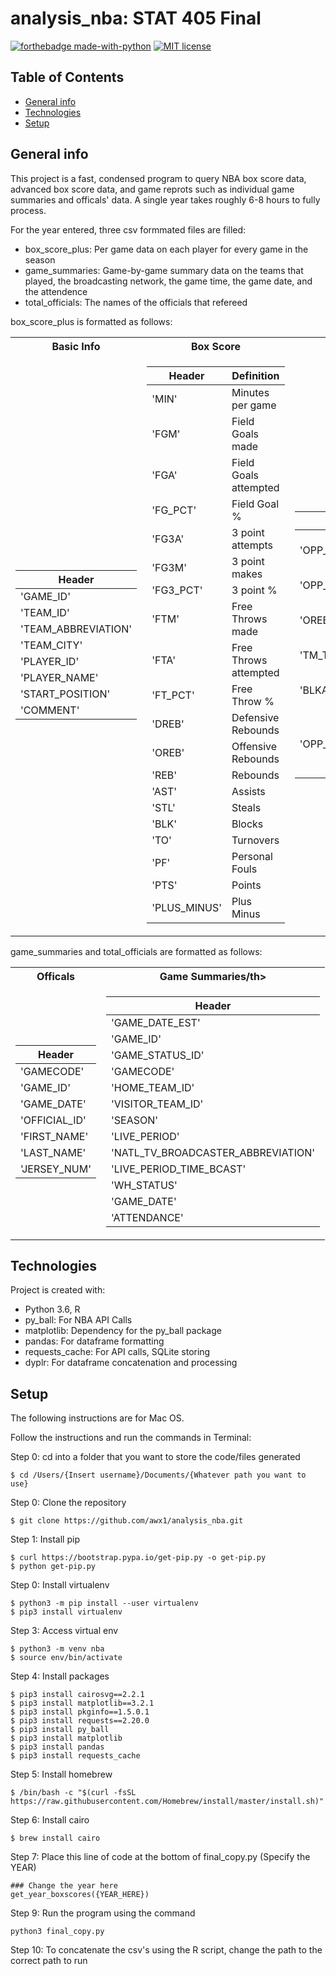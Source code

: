 # analysis_nba: STAT 405 Final
[![forthebadge made-with-python](http://ForTheBadge.com/images/badges/made-with-python.svg)](https://www.python.org/)
[![MIT license](https://img.shields.io/badge/License-MIT-blue.svg)](https://lbesson.mit-license.org/)

## Table of Contents
* [General info](#general-info)
* [Technologies](#technologies)
* [Setup](#setup)

## General info
This project is a fast, condensed program to query NBA box score data, advanced box score data, and game reprots such as individual game summaries and officals' data.
A single year takes roughly 6-8 hours to fully process.

For the year entered, three csv formmated files are filled:
- box_score_plus: Per game data on each player for every game in the season
- game_summaries: Game-by-game summary data on the teams that played, the broadcasting network, the game time, the game date, and the attendence
- total_officials: The names of the officials that refereed

box_score_plus is formatted as follows: 

<table>
<tr><th>Basic Info</th><th>Box Score</th><th>Adv. Box Score</th><th>Misc. Box Score</th></tr>
<tr><td>

|Header|
|--|
|'GAME_ID'|
|'TEAM_ID'|
|'TEAM_ABBREVIATION'|
|'TEAM_CITY'|
|'PLAYER_ID'|
|'PLAYER_NAME'|
|'START_POSITION'|
|'COMMENT'|

</td><td>

|Header|Definition|
|--|--|
|'MIN'|Minutes per game|
|'FGM'|Field Goals made|
|'FGA'|Field Goals attempted|
|'FG_PCT'|Field Goal %|
|'FG3A'|3 point attempts|
|'FG3M'|3 point makes|
|'FG3_PCT'|3 point %|
|'FTM'|Free Throws made|
|'FTA'|Free Throws attempted|
|'FT_PCT'|Free Throw %|
|'DREB'|Defensive Rebounds|
|'OREB'|Offensive Rebounds|
|'REB'|Rebounds|
|'AST'|Assists|
|'STL'|Steals|
|'BLK'|Blocks|
|'TO'|Turnovers|
|'PF'|Personal Fouls|
|'PTS'|Points|
|'PLUS_MINUS'|Plus Minus|

</td><td>

|Header|Definition| 
|--|--|
|'OPP_OREB_PCT'|Opponent's Offensive Rebound %|
|'OPP_TOV_PCT'|Opponent's Turnover %|
|'OREB_PCT'|Player's Offensive Rebound %|
|'TM_TOV_PCT'|Team Turnover %|
|'BLKA'|Player's # Block Attempts|
|'OPP_PTS_2ND_CHANCE'|Opponent's 2nd chance points scored|

</td><td>

|Header|Definition| 
|--|--|
|'OPP_PTS_FB'|Opponent Fast Break Points|
|'OPP_PTS_OFF_TOV'|Opponent Points Off Turnovers|
|'OPP_PTS_PAINT'|Opponent Points in the Paint|
|'PFD'|Player's Personal fouls drawn|
|'PTS_2ND_CHANCE'|Player's 2nd chance points scored|
|'PTS_FB'|Player's Fast Break Points|
|'PTS_OFF_TOV'|Player's Points Off Turnovers|
|'PTS_PAINT'|Player's Points in the Paint|
	
</td></tr> </table>

game_summaries and total_officials are formatted as follows:

<table>
<tr><th>Officals</th><th>Game Summaries/th></tr>
<tr><td>

|Header|
|--|
|'GAMECODE'|
|'GAME_ID'|
|'GAME_DATE'|
|'OFFICIAL_ID'|
|'FIRST_NAME'|
|'LAST_NAME'|
|'JERSEY_NUM'|

</td><td>

|Header|
|--|
|'GAME_DATE_EST'|
|'GAME_ID'|
|'GAME_STATUS_ID'|
|'GAMECODE'|
|'HOME_TEAM_ID'|
|'VISITOR_TEAM_ID'|
|'SEASON'|
|'LIVE_PERIOD'|
|'NATL_TV_BROADCASTER_ABBREVIATION'|
|'LIVE_PERIOD_TIME_BCAST'|
|'WH_STATUS'|
|'GAME_DATE'|
|'ATTENDANCE'|

</td></tr> </table>
	
## Technologies
Project is created with:
* Python 3.6, R
* py_ball: For NBA API Calls
* matplotlib: Dependency for the py_ball package
* pandas: For dataframe formatting
* requests_cache: For API calls, SQLite storing
* dyplr: For dataframe concatenation and processing
	
## Setup
The following instructions are for Mac OS.

Follow the instructions and run the commands in Terminal:

Step 0: cd into a folder that you want to store the code/files generated
```
$ cd /Users/{Insert username}/Documents/{Whatever path you want to use}
```
Step 0: Clone the repository
```
$ git clone https://github.com/awx1/analysis_nba.git
```

Step 1: Install pip
```
$ curl https://bootstrap.pypa.io/get-pip.py -o get-pip.py
$ python get-pip.py
```

Step 0: Install virtualenv
```
$ python3 -m pip install --user virtualenv
$ pip3 install virtualenv
```

Step 3: Access virtual env
```
$ python3 -m venv nba
$ source env/bin/activate
```

Step 4: Install packages
```
$ pip3 install cairosvg==2.2.1
$ pip3 install matplotlib==3.2.1
$ pip3 install pkginfo==1.5.0.1
$ pip3 install requests==2.20.0
$ pip3 install py_ball
$ pip3 install matplotlib
$ pip3 install pandas
$ pip3 install requests_cache
```

Step 5: Install homebrew
```
$ /bin/bash -c "$(curl -fsSL https://raw.githubusercontent.com/Homebrew/install/master/install.sh)"
```

Step 6: Install cairo
```
$ brew install cairo
```
 
Step 7: Place this line of code at the bottom of final_copy.py (Specify the YEAR)
```
### Change the year here
get_year_boxscores({YEAR_HERE})
```

Step 9: Run the program using the command
```
python3 final_copy.py
```

Step 10: To concatenate the csv's using the R script, change the path to the correct path to run

